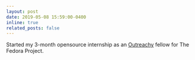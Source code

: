 ```yaml
---
layout: post
date: 2019-05-08 15:59:00-0400
inline: true
related_posts: false
---
```


Started my 3-month opensource internship as an <a href='https://www.outreachy.org/'>Outreachy</a> fellow for The Fedora Project.
